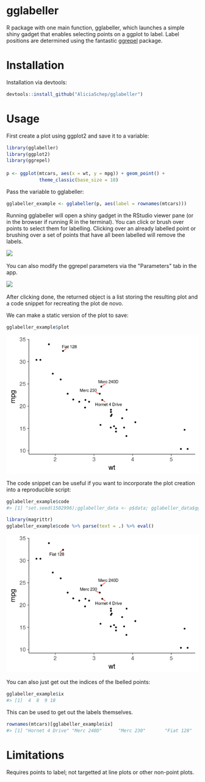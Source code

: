 
<!-- README.md is generated from README.Rmd. Please edit that file -->
gglabeller
==========

R package with one main function, gglabeller, which launches a simple shiny gadget that enables selecting points on a ggplot to label. Label positions are determined using the fantastic [ggrepel](www.github.com/slowkow/ggrepel) package.

Installation
============

Installation via devtools:

``` r
devtools::install_github("AliciaSchep/gglabeller") 
```

Usage
=====

First create a plot using ggplot2 and save it to a variable:

``` r
library(gglabeller)
library(ggplot2)
library(ggrepel)

p <- ggplot(mtcars, aes(x = wt, y = mpg)) + geom_point() + 
            theme_classic(base_size = 18)
```

Pass the variable to gglabeller:

``` r
gglabeller_example <- gglabeller(p, aes(label = rownames(mtcars)))
```

Running gglabeller will open a shiny gadget in the RStudio viewer pane (or in the browser if running R in the terminal). You can click or brush over points to select them for labelling. Clicking over an already labelled point or brushing over a set of points that have all been labelled will remove the labels.

![](gglabeller_demo1.gif)

You can also modify the ggrepel parameters via the "Parameters" tab in the app.

![](gglabeller_demo2.gif)

After clicking done, the returned object is a list storing the resulting plot and a code snippet for recreating the plot de novo.

We can make a static version of the plot to save:

``` r
gglabeller_example$plot
```

![](README-plot_plot-1.png)

The code snippet can be useful if you want to incorporate the plot creation into a reproducible script:

``` r
gglabeller_example$code
#> [1] "set.seed(1502996);gglabeller_data <- p$data; gglabeller_data$gglabeller_labels <- rownames(mtcars); gglabeller_data[c(1:3, 5:7, 10:17, 19:32),'gglabeller_labels'] <- ''; p + geom_text_repel(data = gglabeller_data,mapping = aes(label = gglabeller_labels), segment.color = 'red',box.padding = unit(0.5, 'lines'))"
```

``` r
library(magrittr)
gglabeller_example$code %>% parse(text = .) %>% eval()
```

![](README-code_plot-1.png)

You can also just get out the indices of the lbelled points:

``` r
gglabeller_example$ix
#> [1]  4  8  9 18
```

This can be used to get out the labels themselves.

``` r
rownames(mtcars)[gglabeller_example$ix]
#> [1] "Hornet 4 Drive" "Merc 240D"      "Merc 230"       "Fiat 128"
```

Limitations
===========

Requires points to label; not targetted at line plots or other non-point plots.
